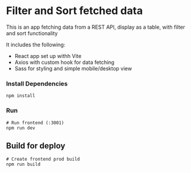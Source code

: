 # Filter and Sort fetched data

This is an app fetching data from a REST API, display as a table, with filter and sort functionality

It includes the following:

- React app set up withh Vite
- Axios with custom hook for data fetching
- Sass for styling and simple mobile/desktop view

### Install Dependencies

```
npm install
```

### Run

```
# Run frontend (:3001)
npm run dev
```

## Build for deploy

```
# Create frontend prod build
npm run build
```
